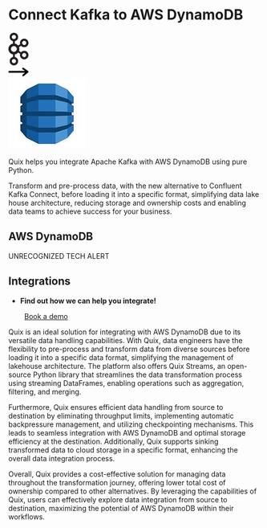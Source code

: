 # Connect Kafka to AWS DynamoDB

<div class="connect-images cards blog-grid-card" markdown>
<div>
<img src="../images/kafka_logo.png" width="40px" />
</div>
<div>
<img src="../images/arrow.svg" width="40px" />
</div>
<div>
<img src="./images/aws-dynamodb_1.jpg" />
</div>
</div>

Quix helps you integrate Apache Kafka with AWS DynamoDB using pure Python.

Transform and pre-process data, with the new alternative to Confluent Kafka Connect, before loading it into a specific format, simplifying data lake house architecture, reducing storage and ownership costs and enabling data teams to achieve success for your business.

## AWS DynamoDB

UNRECOGNIZED TECH ALERT

## Integrations

<div class="grid cards" markdown>

- __Find out how we can help you integrate!__

    <a class="md-button md-button--primary" href="https://share.hsforms.com/1iW0TmZzKQMChk0lxd_tGiw4yjw2?__hstc=175542013.2303933fbd746c0ac86d9ccbe9bc9100.1728383268831.1729603416735.1729620918855.31&__hssc=175542013.1.1729620918855&__hsfp=2132701734" target="_blank" style="margin:.5rem;">Book a demo</a>

</div>


Quix is an ideal solution for integrating with AWS DynamoDB due to its versatile data handling capabilities. With Quix, data engineers have the flexibility to pre-process and transform data from diverse sources before loading it into a specific data format, simplifying the management of lakehouse architecture. The platform also offers Quix Streams, an open-source Python library that streamlines the data transformation process using streaming DataFrames, enabling operations such as aggregation, filtering, and merging. 

Furthermore, Quix ensures efficient data handling from source to destination by eliminating throughput limits, implementing automatic backpressure management, and utilizing checkpointing mechanisms. This leads to seamless integration with AWS DynamoDB and optimal storage efficiency at the destination. Additionally, Quix supports sinking transformed data to cloud storage in a specific format, enhancing the overall data integration process.

Overall, Quix provides a cost-effective solution for managing data throughout the transformation journey, offering lower total cost of ownership compared to other alternatives. By leveraging the capabilities of Quix, users can effectively explore data integration from source to destination, maximizing the potential of AWS DynamoDB within their workflows.

